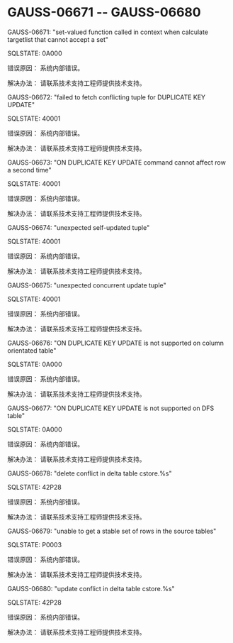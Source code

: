 # GAUSS-06671 -- GAUSS-06680<a name="ZH-CN_TOPIC_0302073177"></a>

GAUSS-06671: "set-valued function called in context when calculate targetlist that cannot accept a set"

SQLSTATE: 0A000

错误原因： 系统内部错误。

解决办法： 请联系技术支持工程师提供技术支持。

GAUSS-06672: "failed to fetch conflicting tuple for DUPLICATE KEY UPDATE"

SQLSTATE: 40001

错误原因： 系统内部错误。

解决办法： 请联系技术支持工程师提供技术支持。

GAUSS-06673: "ON DUPLICATE KEY UPDATE command cannot affect row a second time"

SQLSTATE: 40001

错误原因： 系统内部错误。

解决办法： 请联系技术支持工程师提供技术支持。

GAUSS-06674: "unexpected self-updated tuple"

SQLSTATE: 40001

错误原因： 系统内部错误。

解决办法： 请联系技术支持工程师提供技术支持。

GAUSS-06675: "unexpected concurrent update tuple"

SQLSTATE: 40001

错误原因： 系统内部错误。

解决办法： 请联系技术支持工程师提供技术支持。

GAUSS-06676: "ON DUPLICATE KEY UPDATE is not supported on column orientated table"

SQLSTATE: 0A000

错误原因： 系统内部错误。

解决办法： 请联系技术支持工程师提供技术支持。

GAUSS-06677: "ON DUPLICATE KEY UPDATE is not supported on DFS table"

SQLSTATE: 0A000

错误原因： 系统内部错误。

解决办法： 请联系技术支持工程师提供技术支持。

GAUSS-06678: "delete conflict in delta table cstore.%s"

SQLSTATE: 42P28

错误原因： 系统内部错误。

解决办法： 请联系技术支持工程师提供技术支持。

GAUSS-06679: "unable to get a stable set of rows in the source tables"

SQLSTATE: P0003

错误原因： 系统内部错误。

解决办法： 请联系技术支持工程师提供技术支持。

GAUSS-06680: "update conflict in delta table cstore.%s"

SQLSTATE: 42P28

错误原因： 系统内部错误。

解决办法： 请联系技术支持工程师提供技术支持。

